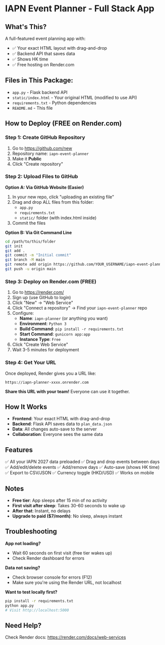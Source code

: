 # IAPN Event Planner - Full Stack App

## What's This?
A full-featured event planning app with:
- ✅ Your exact HTML layout with drag-and-drop
- ✅ Backend API that saves data
- ✅ Shows HK time
- ✅ Free hosting on Render.com

## Files in This Package:
- `app.py` - Flask backend API
- `static/index.html` - Your original HTML (modified to use API)
- `requirements.txt` - Python dependencies
- `README.md` - This file

## How to Deploy (FREE on Render.com)

### Step 1: Create GitHub Repository

1. Go to https://github.com/new
2. Repository name: `iapn-event-planner`
3. Make it **Public**
4. Click "Create repository"

### Step 2: Upload Files to GitHub

**Option A: Via GitHub Website (Easier)**
1. In your new repo, click "uploading an existing file"
2. Drag and drop ALL files from this folder:
   - `app.py`
   - `requirements.txt`
   - `static/` folder (with index.html inside)
3. Commit the files

**Option B: Via Git Command Line**
```bash
cd /path/to/this/folder
git init
git add .
git commit -m "Initial commit"
git branch -M main
git remote add origin https://github.com/YOUR_USERNAME/iapn-event-planner.git
git push -u origin main
```

### Step 3: Deploy on Render.com (FREE)

1. Go to https://render.com/
2. Sign up (use GitHub to login)
3. Click "New" → "Web Service"
4. Click "Connect a repository" → Find your `iapn-event-planner` repo
5. Configure:
   - **Name**: `iapn-planner` (or anything you want)
   - **Environment**: `Python 3`
   - **Build Command**: `pip install -r requirements.txt`
   - **Start Command**: `gunicorn app:app`
   - **Instance Type**: `Free`
6. Click "Create Web Service"
7. Wait 3-5 minutes for deployment

### Step 4: Get Your URL

Once deployed, Render gives you a URL like:
```
https://iapn-planner-xxxx.onrender.com
```

**Share this URL with your team!** Everyone can use it together.

## How It Works

- **Frontend**: Your exact HTML with drag-and-drop
- **Backend**: Flask API saves data to `plan_data.json`
- **Data**: All changes auto-save to the server
- **Collaboration**: Everyone sees the same data

## Features

✅ All your IAPN 2027 data preloaded
✅ Drag and drop events between days
✅ Add/edit/delete events
✅ Add/remove days
✅ Auto-save (shows HK time)
✅ Export to CSV/JSON
✅ Currency toggle (HKD/USD)
✅ Works on mobile

## Notes

- **Free tier**: App sleeps after 15 min of no activity
- **First visit after sleep**: Takes 30-60 seconds to wake up
- **After that**: Instant, no delays
- **Upgrade to paid ($7/month)**: No sleep, always instant

## Troubleshooting

**App not loading?**
- Wait 60 seconds on first visit (free tier wakes up)
- Check Render dashboard for errors

**Data not saving?**
- Check browser console for errors (F12)
- Make sure you're using the Render URL, not localhost

**Want to test locally first?**
```bash
pip install -r requirements.txt
python app.py
# Visit http://localhost:5000
```

## Need Help?

Check Render docs: https://render.com/docs/web-services
